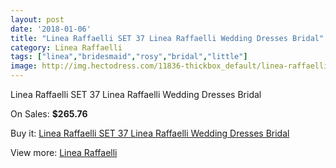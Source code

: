 ```yaml
---
layout: post
date: '2018-01-06'
title: "Linea Raffaelli SET 37 Linea Raffaelli Wedding Dresses Bridal"
category: Linea Raffaelli
tags: ["linea","bridesmaid","rosy","bridal","little"]
image: http://img.hectodress.com/11836-thickbox_default/linea-raffaelli-set-37-linea-raffaelli-wedding-dresses-bridal.jpg
---
```

Linea Raffaelli SET 37 Linea Raffaelli Wedding Dresses Bridal

On Sales: **$265.76**
<a href="https://www.hectodress.com/linea-raffaelli/5825-linea-raffaelli-set-37-linea-raffaelli-wedding-dresses-bridal.html"><amp-img layout="responsive" width="600" height="600" src="//img.hectodress.com/11836-thickbox_default/linea-raffaelli-set-37-linea-raffaelli-wedding-dresses-bridal.jpg" alt="Linea Raffaelli SET 37 Linea Raffaelli Wedding Dresses Bridal 0" /></a>
<a href="https://www.hectodress.com/linea-raffaelli/5825-linea-raffaelli-set-37-linea-raffaelli-wedding-dresses-bridal.html"><amp-img layout="responsive" width="600" height="600" src="//img.hectodress.com/11838-thickbox_default/linea-raffaelli-set-37-linea-raffaelli-wedding-dresses-bridal.jpg" alt="Linea Raffaelli SET 37 Linea Raffaelli Wedding Dresses Bridal 1" /></a>
<a href="https://www.hectodress.com/linea-raffaelli/5825-linea-raffaelli-set-37-linea-raffaelli-wedding-dresses-bridal.html"><amp-img layout="responsive" width="600" height="600" src="//img.hectodress.com/11837-thickbox_default/linea-raffaelli-set-37-linea-raffaelli-wedding-dresses-bridal.jpg" alt="Linea Raffaelli SET 37 Linea Raffaelli Wedding Dresses Bridal 2" /></a>

Buy it: [Linea Raffaelli SET 37 Linea Raffaelli Wedding Dresses Bridal](https://www.hectodress.com/linea-raffaelli/5825-linea-raffaelli-set-37-linea-raffaelli-wedding-dresses-bridal.html "Linea Raffaelli SET 37 Linea Raffaelli Wedding Dresses Bridal")

View more: [Linea Raffaelli](https://www.hectodress.com/101-linea-raffaelli "Linea Raffaelli")